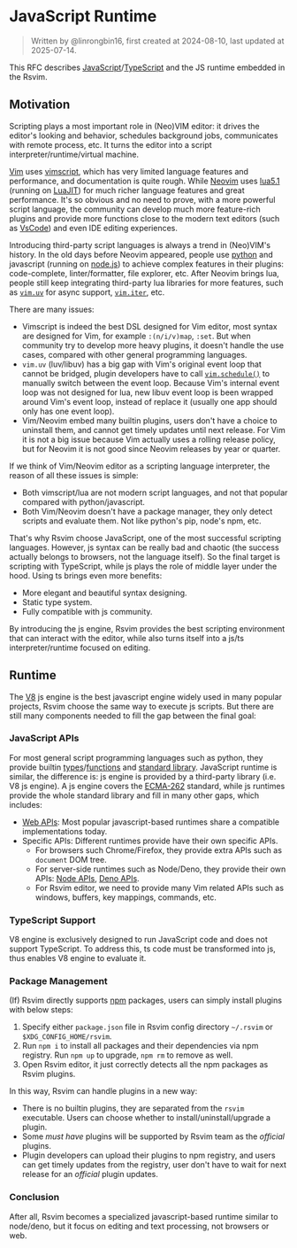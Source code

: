 # JavaScript Runtime

> Written by @linrongbin16, first created at 2024-08-10, last updated at 2025-07-14.

This RFC describes [JavaScript](https://en.wikipedia.org/wiki/JavaScript)/[TypeScript](https://www.typescriptlang.org/) and the JS runtime embedded in the Rsvim.

## Motivation

Scripting plays a most important role in (Neo)VIM editor: it drives the editor's looking and behavior, schedules background jobs, communicates with remote process, etc. It turns the editor into a script interpreter/runtime/virtual machine.

[Vim](https://www.vim.org/) uses [vimscript](https://www.vim.org/scripts/), which has very limited language features and performance, and documentation is quite rough. While [Neovim](https://neovim.io/) uses [lua5.1](https://www.lua.org/) (running on [LuaJIT](https://luajit.org/)) for much richer language features and great performance. It's so obvious and no need to prove, with a more powerful script language, the community can develop much more feature-rich plugins and provide more functions close to the modern text editors (such as [VsCode](https://code.visualstudio.com/)) and even IDE editing experiences.

Introducing third-party script languages is always a trend in (Neo)VIM's history. In the old days before Neovim appeared, people use [python](https://www.python.org/) and javascript (running on [node.js](https://nodejs.org/)) to achieve complex features in their plugins: code-complete, linter/formatter, file explorer, etc. After Neovim brings lua, people still keep integrating third-party lua libraries for more features, such as [`vim.uv`](https://neovim.io/doc/user/lua.html#vim.uv) for async support, [`vim.iter`](https://neovim.io/doc/user/lua.html#vim.iter), etc.

There are many issues:

- Vimscript is indeed the best DSL designed for Vim editor, most syntax are designed for Vim, for example `:(n/i/v)map`, `:set`. But when community try to develop more heavy plugins, it doesn't handle the use cases, compared with other general programming languages.
- `vim.uv` (luv/libuv) has a big gap with Vim's original event loop that cannot be bridged, plugin developers have to call [`vim.schedule()`](<https://neovim.io/doc/user/lua.html#vim.schedule()>) to manually switch between the event loop. Because Vim's internal event loop was not designed for lua, new libuv event loop is been wrapped around Vim's event loop, instead of replace it (usually one app should only has one event loop).
- Vim/Neovim embed many builtin plugins, users don't have a choice to uninstall them, and cannot get timely updates until next release. For Vim it is not a big issue because Vim actually uses a rolling release policy, but for Neovim it is not good since Neovim releases by year or quarter.

If we think of Vim/Neovim editor as a scripting language interpreter, the reason of all these issues is simple:

- Both vimscript/lua are not modern script languages, and not that popular compared with python/javascript.
- Both Vim/Neovim doesn't have a package manager, they only detect scripts and evaluate them. Not like python's pip, node's npm, etc.

That's why Rsvim choose JavaScript, one of the most successful scripting languages. However, js syntax can be really bad and chaotic (the success actually belongs to browsers, not the language itself). So the final target is scripting with TypeScript, while js plays the role of middle layer under the hood. Using ts brings even more benefits:

- More elegant and beautiful syntax designing.
- Static type system.
- Fully compatible with js community.

By introducing the js engine, Rsvim provides the best scripting environment that can interact with the editor, while also turns itself into a js/ts interpreter/runtime focused on editing.

## Runtime

The [V8](https://v8.dev/) js engine is the best javascript engine widely used in many popular projects, Rsvim choose the same way to execute js scripts. But there are still many components needed to fill the gap between the final goal:

### JavaScript APIs

For most general script programming languages such as python, they provide builtin [types](https://docs.python.org/3/library/stdtypes.html)/[functions](https://docs.python.org/3/library/functions.html) and [standard library](https://docs.python.org/3/library/index.html). JavaScript runtime is similar, the difference is: js engine is provided by a third-party library (i.e. V8 js engine). A js engine covers the [ECMA-262](https://ecma-international.org/publications-and-standards/standards/ecma-262/) standard, while js runtimes provide the whole standard library and fill in many other gaps, which includes:

- [Web APIs](https://developer.mozilla.org/en-US/docs/Web/API): Most popular javascript-based runtimes share a compatible implementations today.
- Specific APIs: Different runtimes provide have their own specific APIs.
  - For browsers such Chrome/Firefox, they provide extra APIs such as `document` DOM tree.
  - For server-side runtimes such as Node/Deno, they provide their own APIs: [Node APIs](https://nodejs.org/api/n-api.html), [Deno APIs](https://docs.deno.com/api/deno/~/Deno).
  - For Rsvim editor, we need to provide many Vim related APIs such as windows, buffers, key mappings, commands, etc.

### TypeScript Support

V8 engine is exclusively designed to run JavaScript code and does not support TypeScript. To address this, ts code must be transformed into js, thus enables V8 engine to evaluate it.

### Package Management

(If) Rsvim directly supports [npm](https://www.npmjs.com/) packages, users can simply install plugins with below steps:

1. Specify either `package.json` file in Rsvim config directory `~/.rsvim` or `$XDG_CONFIG_HOME/rsvim`.
2. Run `npm i` to install all packages and their dependencies via npm registry. Run `npm up` to upgrade, `npm rm` to remove as well.
3. Open Rsvim editor, it just correctly detects all the npm packages as Rsvim plugins.

In this way, Rsvim can handle plugins in a new way:

- There is no builtin plugins, they are separated from the `rsvim` executable. Users can choose whether to install/uninstall/upgrade a plugin.
- Some _must have_ plugins will be supported by Rsvim team as the _official_ plugins.
- Plugin developers can upload their plugins to npm registry, and users can get timely updates from the registry, user don't have to wait for next release for an _official_ plugin updates.

### Conclusion

After all, Rsvim becomes a specialized javascript-based runtime similar to node/deno, but it focus on editing and text processing, not browsers or web.
